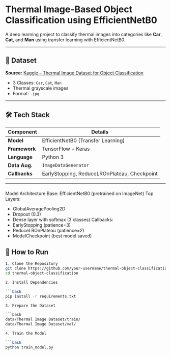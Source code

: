 # Thermal Image-Based Object Classification using EfficientNetB0

A deep learning project to classify thermal images into categories like **Car**, **Cat**, and **Man** using transfer learning with EfficientNetB0.

---

## 📁 Dataset

**Source:** [Kaggle – Thermal Image Dataset for Object Classification](https://www.kaggle.com/datasets/iamsouravbanerjee/thermal-image-dataset-for-object-classification)

- 3 Classes: `Car`, `Cat`, `Man`
- Thermal grayscale images
- Format: `.jpg`


---

## 🛠️ Tech Stack

| Component        | Details                                  |
|------------------|-------------------------------------------|
| **Model**        | EfficientNetB0 (Transfer Learning)        |
| **Framework**    | TensorFlow + Keras                        |
| **Language**     | Python 3                                  |
| **Data Aug.**    | `ImageDataGenerator`                      |
| **Callbacks**    | EarlyStopping, ReduceLROnPlateau, Checkpoint |

---

###
Model Architecture
Base: EfficientNetB0 (pretrained on ImageNet)
Top Layers:
  - GlobalAveragePooling2D
  - Dropout (0.3)
  - Dense layer with softmax (3 classes)
Callbacks:
  - EarlyStopping (patience=3)
  - ReduceLROnPlateau (patience=2)
  - ModelCheckpoint (best model saved)


## 🚀 How to Run

```bash
1. Clone the Repository
git clone https://github.com/your-username/thermal-object-classification.git
cd thermal-object-classification

2. Install Dependencies

```bash
pip install -r requirements.txt

3. Prepare the Dataset

```bash
data/Thermal Image Dataset/train/
data/Thermal Image Dataset/val/

4. Train the Model

```bash
python train_model.py


